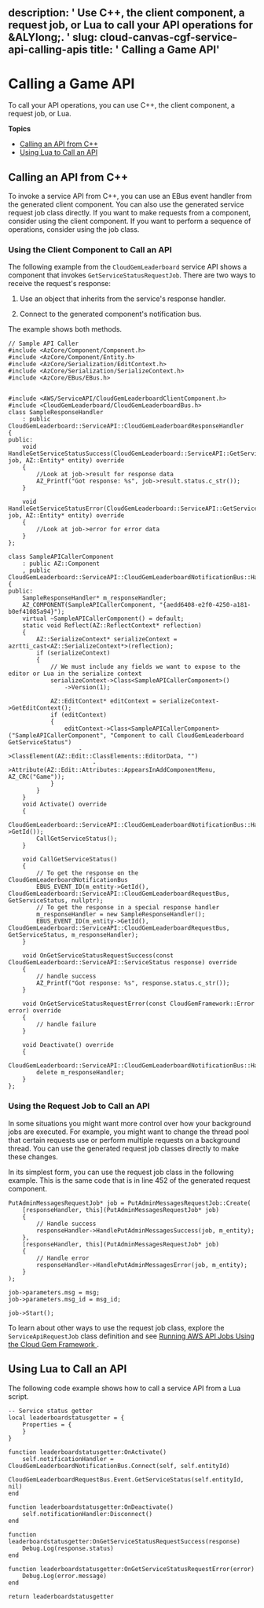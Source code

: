 description: ' Use C++, the client component, a request job, or Lua to call your API
  operations for &ALYlong;. '
slug: cloud-canvas-cgf-service-api-calling-apis
title: ' Calling a Game API'
---
# Calling a Game API<a name="cloud-canvas-cgf-service-api-calling-apis"></a>

To call your API operations, you can use C\+\+, the client component, a request job, or Lua\.

**Topics**
+ [Calling an API from C\+\+](#cloud-canvas-cgf-service-api-game-clients-calling-apis-c)
+ [Using Lua to Call an API](#cloud-canvas-cgf-service-api-game-clients-calling-apis-lua)

## Calling an API from C\+\+<a name="cloud-canvas-cgf-service-api-game-clients-calling-apis-c"></a>

To invoke a service API from C\+\+, you can use an EBus event handler from the generated client component\. You can also use the generated service request job class directly\. If you want to make requests from a component, consider using the client component\. If you want to perform a sequence of operations, consider using the job class\.

### Using the Client Component to Call an API<a name="cloud-canvas-cgf-service-api-game-clients-calling-apis-client-component"></a>

The following example from the `CloudGemLeaderboard` service API shows a component that invokes `GetServiceStatusRequestJob`\. There are two ways to receive the request's response:

1. Use an object that inherits from the service's response handler\.

1. Connect to the generated component's notification bus\.

The example shows both methods\.

```
// Sample API Caller 
#include <AzCore/Component/Component.h>
#include <AzCore/Component/Entity.h>
#include <AzCore/Serialization/EditContext.h>
#include <AzCore/Serialization/SerializeContext.h>
#include <AzCore/EBus/EBus.h>


#include <AWS/ServiceAPI/CloudGemLeaderboardClientComponent.h>
#include <CloudGemLeaderboard/CloudGemLeaderboardBus.h>
class SampleResponseHandler
    : public CloudGemLeaderboard::ServiceAPI::CloudGemLeaderboardResponseHandler
{
public:
    void HandleGetServiceStatusSuccess(CloudGemLeaderboard::ServiceAPI::GetServiceStatusRequestJob* job, AZ::Entity* entity) override
    {
        //Look at job->result for response data
        AZ_Printf("Got response: %s", job->result.status.c_str());
    }

    void HandleGetServiceStatusError(CloudGemLeaderboard::ServiceAPI::GetServiceStatusRequestJob* job, AZ::Entity* entity) override
    {
        //Look at job->error for error data
    }
};

class SampleAPICallerComponent
    : public AZ::Component
    , public CloudGemLeaderboard::ServiceAPI::CloudGemLeaderboardNotificationBus::Handler
{
public:
    SampleResponseHandler* m_responseHandler;
    AZ_COMPONENT(SampleAPICallerComponent, "{aedd6408-e2f0-4250-a181-b0ef41085a94}");
    virtual ~SampleAPICallerComponent() = default;
    static void Reflect(AZ::ReflectContext* reflection)
    {
        AZ::SerializeContext* serializeContext = azrtti_cast<AZ::SerializeContext*>(reflection);
        if (serializeContext)
        {
            // We must include any fields we want to expose to the editor or Lua in the serialize context
            serializeContext->Class<SampleAPICallerComponent>()
                ->Version(1);

            AZ::EditContext* editContext = serializeContext->GetEditContext();
            if (editContext)
            {
                editContext->Class<SampleAPICallerComponent>("SampleAPICallerComponent", "Component to call CloudGemLeaderboard GetServiceStatus")
                    ->ClassElement(AZ::Edit::ClassElements::EditorData, "")
                        ->Attribute(AZ::Edit::Attributes::AppearsInAddComponentMenu, AZ_CRC("Game"));
            }
        }
    }
    void Activate() override
    {
        CloudGemLeaderboard::ServiceAPI::CloudGemLeaderboardNotificationBus::Handler::BusConnect(m_entity->GetId());
        CallGetServiceStatus();
    }

    void CallGetServiceStatus()
    {
        // To get the response on the CloudGemLeaderboardNotificationBus
        EBUS_EVENT_ID(m_entity->GetId(), CloudGemLeaderboard::ServiceAPI::CloudGemLeaderboardRequestBus, GetServiceStatus, nullptr);
        // To get the response in a special response handler
        m_responseHandler = new SampleResponseHandler();
        EBUS_EVENT_ID(m_entity->GetId(), CloudGemLeaderboard::ServiceAPI::CloudGemLeaderboardRequestBus, GetServiceStatus, m_responseHandler);
    }

    void OnGetServiceStatusRequestSuccess(const CloudGemLeaderboard::ServiceAPI::ServiceStatus response) override
    {
        // handle success
        AZ_Printf("Got response: %s", response.status.c_str());
    }

    void OnGetServiceStatusRequestError(const CloudGemFramework::Error error) override
    {
        // handle failure
    }

    void Deactivate() override
    {
        CloudGemLeaderboard::ServiceAPI::CloudGemLeaderboardNotificationBus::Handler::BusDisconnect();
        delete m_responseHandler;
    }
};
```

### Using the Request Job to Call an API<a name="cloud-canvas-cgf-service-api-game-clients-calling-apis-request-job"></a>

In some situations you might want more control over how your background jobs are executed\. For example, you might want to change the thread pool that certain requests use or perform multiple requests on a background thread\. You can use the generated request job classes directly to make these changes\.

In its simplest form, you can use the request job class in the following example\. This is the same code that is in line 452 of the generated request component\.

```
PutAdminMessagesRequestJob* job = PutAdminMessagesRequestJob::Create(
    [responseHandler, this](PutAdminMessagesRequestJob* job)
    {
        // Handle success
        responseHandler->HandlePutAdminMessagesSuccess(job, m_entity);
    },
    [responseHandler, this](PutAdminMessagesRequestJob* job)
    {
        // Handle error
        responseHandler->HandlePutAdminMessagesError(job, m_entity);
    }
);
            
job->parameters.msg = msg;
job->parameters.msg_id = msg_id;
            
job->Start();
```

To learn about other ways to use the request job class, explore the `ServiceApiRequestJob` class definition and see [Running AWS API Jobs Using the Cloud Gem Framework ](cloud-canvas-cgf-aws-api-jobs.md)\.

## Using Lua to Call an API<a name="cloud-canvas-cgf-service-api-game-clients-calling-apis-lua"></a>

The following code example shows how to call a service API from a Lua script\.

```
-- Service status getter 
local leaderboardstatusgetter = {
    Properties = {
    }
}

function leaderboardstatusgetter:OnActivate()
    self.notificationHandler = CloudGemLeaderboardNotificationBus.Connect(self, self.entityId)
    CloudGemLeaderboardRequestBus.Event.GetServiceStatus(self.entityId, nil)
end

function leaderboardstatusgetter:OnDeactivate()
    self.notificationHandler:Disconnect()
end

function leaderboardstatusgetter:OnGetServiceStatusRequestSuccess(response)
    Debug.Log(response.status)
end

function leaderboardstatusgetter:OnGetServiceStatusRequestError(error)
    Debug.Log(error.message)
end

return leaderboardstatusgetter
```